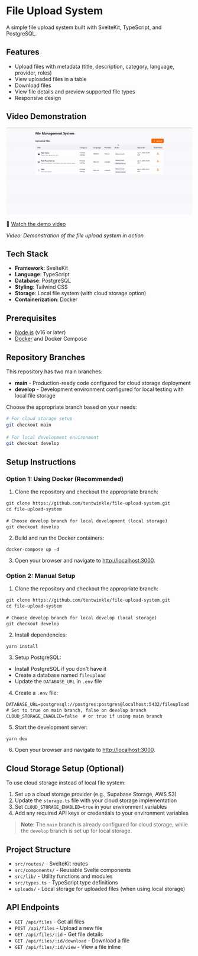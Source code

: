 # File Upload System

A simple file upload system built with SvelteKit, TypeScript, and PostgreSQL.

## Features

- Upload files with metadata (title, description, category, language, provider, roles)
- View uploaded files in a table
- Download files
- View file details and preview supported file types
- Responsive design

## Video Demonstration

![Demo Video](https://raw.githubusercontent.com/tentwinkle/upload-manager/main/assets/demo-video.gif)

🎥 [Watch the demo video](https://raw.githubusercontent.com/tentwinkle/upload-manager/main/assets/demo-video.mp4)

*Video: Demonstration of the file upload system in action*

## Tech Stack

- **Framework**: SvelteKit
- **Language**: TypeScript
- **Database**: PostgreSQL
- **Styling**: Tailwind CSS
- **Storage**: Local file system (with cloud storage option)
- **Containerization**: Docker

## Prerequisites

- [Node.js](https://nodejs.org/) (v16 or later)
- [Docker](https://www.docker.com/) and Docker Compose

## Repository Branches

This repository has two main branches:

- **main** - Production-ready code configured for cloud storage deployment
- **develop** - Development environment configured for local testing with local file storage

Choose the appropriate branch based on your needs:

```bash
# For cloud storage setup
git checkout main

# For local development environment
git checkout develop
```

## Setup Instructions

### Option 1: Using Docker (Recommended)

1. Clone the repository and checkout the appropriate branch:

```shellscript
git clone https://github.com/tentwinkle/file-upload-system.git
cd file-upload-system

# Choose develop branch for local development (local storage)
git checkout develop
```


2. Build and run the Docker containers:

```shellscript
docker-compose up -d
```


3. Open your browser and navigate to [http://localhost:3000](http://localhost:3000).


### Option 2: Manual Setup

1. Clone the repository and checkout the appropriate branch:

```shellscript
git clone https://github.com/tentwinkle/file-upload-system.git
cd file-upload-system

# Choose develop branch for local develop (local storage)
git checkout develop
```


2. Install dependencies:

```shellscript
yarn install
```


3. Setup PostgreSQL:


- Install PostgreSQL if you don't have it
- Create a database named `fileupload`
- Update the `DATABASE_URL` in `.env` file


4. Create a `.env` file:


```plaintext
DATABASE_URL=postgresql://postgres:postgres@localhost:5432/fileupload
# Set to true on main branch, false on develop branch
CLOUD_STORAGE_ENABLED=false  # or true if using main branch
```

5. Start the development server:

```shellscript
yarn dev
```


6. Open your browser and navigate to [http://localhost:3000](http://localhost:3000).


## Cloud Storage Setup (Optional)

To use cloud storage instead of local file system:

1. Set up a cloud storage provider (e.g., Supabase Storage, AWS S3)
2. Update the `storage.ts` file with your cloud storage implementation
3. Set `CLOUD_STORAGE_ENABLED=true` in your environment variables
4. Add any required API keys or credentials to your environment variables


> **Note**: The `main` branch is already configured for cloud storage, while the `develop` branch is set up for local storage.



## Project Structure

- `src/routes/` - SvelteKit routes 
- `src/components/` - Reusable Svelte components
- `src/lib/` - Utility functions and modules
- `src/types.ts` - TypeScript type definitions
- `uploads/` - Local storage for uploaded files (when using local storage)


## API Endpoints

- `GET /api/files` - Get all files
- `POST /api/files` - Upload a new file
- `GET /api/files/:id` - Get file details
- `GET /api/files/:id/download` - Download a file
- `GET /api/files/:id/view` - View a file inline